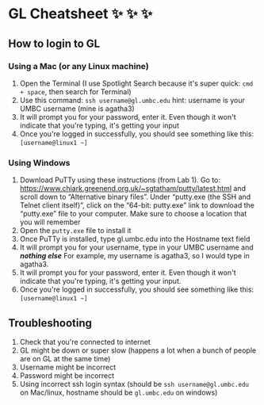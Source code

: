 # GL Cheatsheet :sparkles: :sparkles: :sparkles:

## How to login to GL

### Using a Mac (or any Linux machine)
1. Open the Terminal (I use Spotlight Search because it's super quick: `cmd + space`, then search for Terminal)
2. Use this command: `ssh username@gl.umbc.edu` hint: username is your UMBC username (mine is agatha3)
3. It will prompt you for your password, enter it. Even though it won't indicate that you're typing, it's getting your input
4. Once you're logged in successfully, you should see something like this: `[username@linux1 ~]`


### Using Windows
1. Download PuTTy using these instructions (from Lab 1). Go to: https://www.chiark.greenend.org.uk/~sgtatham/putty/latest.html and scroll
down to “Alternative binary files”. Under “putty.exe (the SSH and Telnet client
itself)”, click on the “64-bit: putty.exe” link to download the “putty.exe” file to your
computer. Make sure to choose a location that you will remember
2. Open the `putty.exe` file to install it
3. Once PuTTy is installed, type gl.umbc.edu into the Hostname text field
4. It will prompt you for your username, type in your UMBC username and ***nothing else*** For example, my username is agatha3, so I would type in agatha3.
5. It will prompt you for your password, enter it. Even though it won't indicate that you're typing, it's getting your input.
6. Once you're logged in successfully, you should see something like this: `[username@linux1 ~]`

## Troubleshooting
1. Check that you're connected to internet
2. GL might be down or super slow (happens a lot when a bunch of people are on GL at the same time)
3. Username might be incorrect
4. Password might be incorrect
5. Using incorrect ssh login syntax (should be `ssh username@gl.umbc.edu` on Mac/linux, hostname should be `gl.umbc.edu` on windows)
